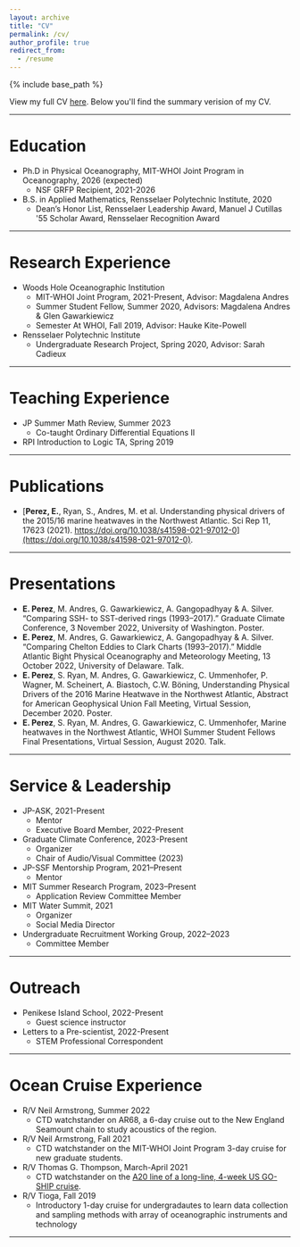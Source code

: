 ```yaml
---
layout: archive
title: "CV"
permalink: /cv/
author_profile: true
redirect_from:
  - /resume
---
```


{% include base_path %}

View my full CV [here](https://docs.google.com/document/d/1SCyCq02UhmFdHJE0R0XNfRBcwvJ8-XwOPwA6L10VnX0/edit?usp=sharing). Below you'll find the summary verision of my CV.

<hr>

Education
======
* Ph.D in Physical Oceanography, MIT-WHOI Joint Program in Oceanography, 2026 (expected)
  * NSF GRFP Recipient, 2021-2026 
* B.S. in Applied Mathematics, Rensselaer Polytechnic Institute, 2020
  * Dean’s Honor List, Rensselaer Leadership Award, Manuel J Cutillas '55 Scholar Award, Rensselaer Recognition Award
 
<hr>

Research Experience
======
* Woods Hole Oceanographic Institution
  * MIT-WHOI Joint Program, 2021-Present, Advisor: Magdalena Andres
  * Summer Student Fellow, Summer 2020, Advisors: Magdalena Andres & Glen Gawarkiewicz
  * Semester At WHOI, Fall 2019, Advisor: Hauke Kite-Powell
* Rensselaer Polytechnic Institute
  * Undergraduate Research Project, Spring 2020, Advisor: Sarah Cadieux

<hr>

Teaching Experience
======
* JP Summer Math Review, Summer 2023
  * Co-taught Ordinary Differential Equations II
* RPI Introduction to Logic TA, Spring 2019

<hr>

Publications
======
* [**Perez, E.**, Ryan, S., Andres, M. et al. Understanding physical drivers of the 2015/16 marine heatwaves in the Northwest Atlantic. Sci Rep 11, 17623 (2021). https://doi.org/10.1038/s41598-021-97012-0](https://doi.org/10.1038/s41598-021-97012-0).

<hr>

Presentations
======
* **E. Perez**, M. Andres, G. Gawarkiewicz, A. Gangopadhyay & A. Silver. “Comparing SSH- to SST-derived rings (1993–2017).” Graduate Climate Conference, 3 November 2022, University of Washington. Poster.
* **E. Perez**, M. Andres, G. Gawarkiewicz, A. Gangopadhyay & A. Silver. “Comparing Chelton Eddies to Clark Charts (1993–2017).” Middle Atlantic Bight Physical Oceanography and Meteorology Meeting, 13 October 2022, University of Delaware. Talk.
* **E. Perez**, S. Ryan, M. Andres, G. Gawarkiewicz, C. Ummenhofer, P. Wagner, M. Scheinert, A. Biastoch, C.W. Böning, Understanding Physical Drivers of the 2016 Marine Heatwave in the Northwest Atlantic, Abstract for American Geophysical Union Fall Meeting, Virtual Session, December 2020. Poster.
* **E. Perez**, S. Ryan, M. Andres, G. Gawarkiewicz, C. Ummenhofer, Marine heatwaves in the Northwest Atlantic, WHOI Summer Student Fellows Final Presentations, Virtual Session, August 2020. Talk. 

<hr>

Service & Leadership
======
* JP-ASK, 2021-Present
  * Mentor
  * Executive Board Member, 2022-Present
* Graduate Climate Conference, 2023-Present
  * Organizer
  * Chair of Audio/Visual Committee (2023)
* JP-SSF Mentorship Program, 2021–Present
  * Mentor
* MIT Summer Research Program, 2023–Present
  * Application Review Committee Member
* MIT Water Summit, 2021
  * Organizer
  * Social Media Director 
* Undergraduate Recruitment Working Group, 2022–2023
  * Committee Member

<hr>

Outreach
======
* Penikese Island School, 2022-Present
  * Guest science instructor
* Letters to a Pre-scientist, 2022-Present
  * STEM Professional Correspondent

<hr>

Ocean Cruise Experience
======
* R/V Neil Armstrong, Summer 2022
  *  CTD watchstander on AR68, a 6-day cruise out to the New England Seamount chain to study acoustics of the region.
* R/V Neil Armstrong, Fall  2021
  * CTD watchstander on the MIT-WHOI Joint Program 3-day cruise for new graduate students.
* R/V Thomas G. Thompson, March-April 2021
  * CTD watchstander on the [A20 line of a long-line, 4-week US GO-SHIP cruise](https://usgoship-a20-a22-2021.blogspot.com/). 
* R/V Tioga, Fall 2019
  * Introductory 1-day cruise for undergradautes to learn data collection and sampling methods with array of oceanographic instruments and technology

<hr>
